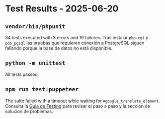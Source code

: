 # Test Results - 2025-06-20

## `vendor/bin/phpunit`
34 tests executed with 3 errors and 19 failures. Tras instalar `php-cgi` y
`pdo_pgsql` las pruebas que requieren conexión a PostgreSQL siguen fallando
porque la base de datos no está disponible.

## `python -m unittest`
All tests passed.

## `npm run test:puppeteer`
The suite failed with a timeout while waiting for `#google_translate_element`.
Consulta la [Guia de Testing](testing.md) para revisar el paso a paso y la seccion de solucion de problemas.


